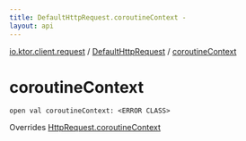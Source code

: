 ```yaml
---
title: DefaultHttpRequest.coroutineContext - 
layout: api
---
```


<div class='api-docs-breadcrumbs'><a href="../index.html">io.ktor.client.request</a> / <a href="index.html">DefaultHttpRequest</a> / <a href="./coroutine-context.html">coroutineContext</a></div>

# coroutineContext

<div class="signature"><code><span class="keyword">open</span> <span class="keyword">val </span><span class="identifier">coroutineContext</span><span class="symbol">: </span><span class="identifier">&lt;ERROR CLASS&gt;</span></code></div>

Overrides <a href="../-http-request/coroutine-context.html">HttpRequest.coroutineContext</a>

